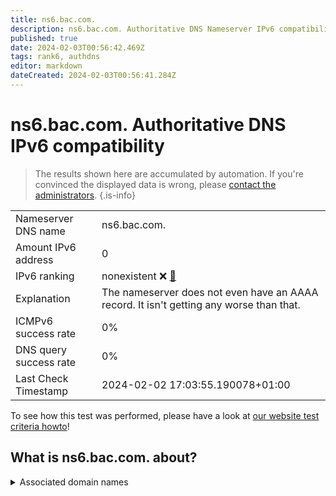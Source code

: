 ```yaml
---
title: ns6.bac.com.
description: ns6.bac.com. Authoritative DNS Nameserver IPv6 compatibility
published: true
date: 2024-02-03T00:56:42.469Z
tags: rank6, authdns
editor: markdown
dateCreated: 2024-02-03T00:56:41.284Z
---
```


# ns6.bac.com. Authoritative DNS IPv6 compatibility

> The results shown here are accumulated by automation. If you're convinced the displayed data is wrong, please [contact the administrators](/howto/chat). 
{.is-info}




|   |   |
| - | - |
| Nameserver DNS name | ns6.bac.com.
| Amount IPv6 address | 0
| IPv6 ranking | nonexistent :x: [🔗](/howto/ranking) |
| Explanation | The nameserver does not even have an AAAA record. It isn't getting any worse than that. |
| ICMPv6 success rate | 0%|
| DNS query success rate | 0% |
| Last Check Timestamp | 2024-02-02 17:03:55.190078+01:00 |

To see how this test was performed, please have a look at [our website test criteria howto](/howto/testcriteria/authdns)!


## What is ns6.bac.com. about?






<details>
<summary>Associated domain names</summary>

www.bankofamerica.com

</details>
